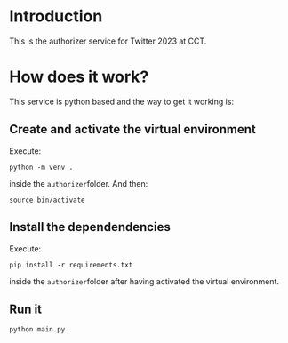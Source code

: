 # Introduction
This is the authorizer service for Twitter 2023 at CCT.

# How does it work?
This service is python based and the way to get it working is:

## Create and activate the virtual environment
Execute:
```
python -m venv .
```
inside the `authorizer`folder.
And then:
```
source bin/activate
```

## Install the dependendencies
Execute:
```
pip install -r requirements.txt
```
inside the `authorizer`folder after having activated the virtual environment.
##  Run it
```
python main.py
````
